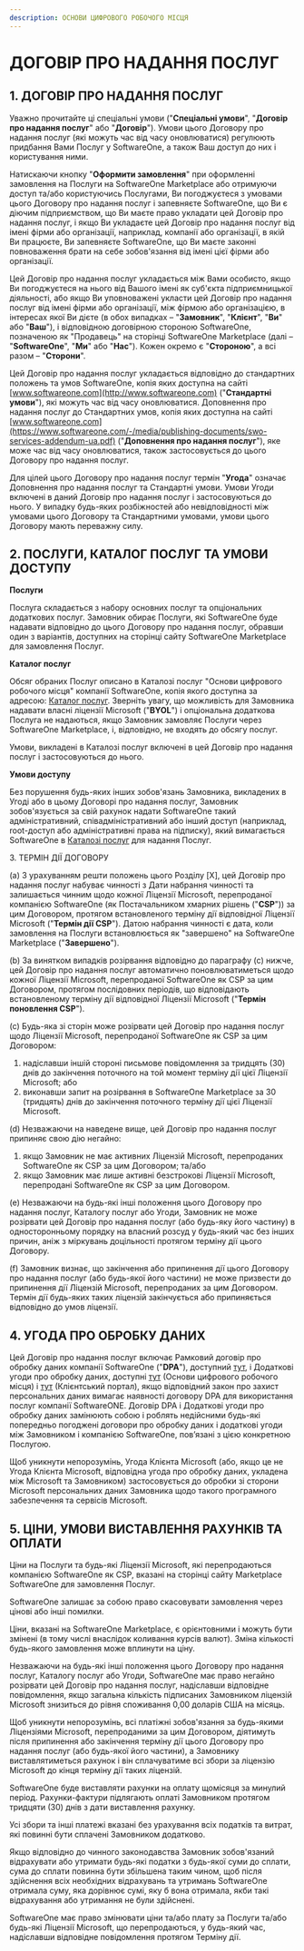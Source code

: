 ```yaml
---
description: ОСНОВИ ЦИФРОВОГО РОБОЧОГО МІСЦЯ
---
```


# ДОГОВІР ПРО НАДАННЯ ПОСЛУГ

## 1.  ДОГОВІР ПРО НАДАННЯ ПОСЛУГ

Уважно прочитайте ці спеціальні умови ("**Спеціальні умови**", "**Договір про надання послуг**" або "**Договір**"). Умови цього Договору про надання послуг (які можуть час від часу оновлюватися) регулюють придбання Вами Послуг у SoftwareOne, а також Ваш доступ до них і користування ними.

Натискаючи кнопку "**Оформити замовлення**" при оформленні замовлення на Послуги на SoftwareOne Marketplace або отримуючи доступ та/або користуючись Послугами, Ви погоджуєтеся з умовами цього Договору про надання послуг і запевняєте SoftwareOne, що Ви є діючим підприємством, що Ви маєте право укладати цей Договір про надання послуг, і якщо Ви укладаєте цей Договір про надання послуг від імені фірми або організації, наприклад, компанії або організації, в якій Ви працюєте, Ви запевняєте SoftwareOne, що Ви маєте законні повноваження брати на себе зобов'язання від імені цієї фірми або організації.

Цей Договір про надання послуг укладається між Вами особисто, якщо Ви погоджуєтеся на нього від Вашого імені як суб'єкта підприємницької діяльності, або якщо Ви уповноважені укласти цей Договір про надання послуг від імені фірми або організації, між фірмою або організацією, в інтересах якої Ви дієте (в обох випадках – "**Замовник**", "**Клієнт**", "**Ви**" або "**Ваш**"), і відповідною договірною стороною SoftwareOne, позначеною як "Продавець" на сторінці SoftwareOne Marketplace (далі – "**SoftwareOne**", "**Ми**" або "**Нас**"). Кожен окремо є "**Стороною**", а всі разом – "**Сторони**".

Цей Договір про надання послуг укладається відповідно до стандартних положень та умов SoftwareOne, копія яких доступна на сайті [www.softwareone.com](http://www.softwareone.com) ("**Стандартні умови**"), які можуть час від часу оновлюватися. Доповнення про надання послуг до Стандартних умов, копія яких доступна на сайті [www.softwareone.com](https://www.softwareone.com/-/media/publishing-documents/swo-services-addendum-ua.pdf) ("**Доповнення про надання послуг**"), яке може час від часу оновлюватися, також застосовується до цього Договору про надання послуг.

Для цілей цього Договору про надання послуг термін "**Угода**" означає Доповнення про надання послуг та Стандартні умови. Умови Угоди включені в даний Договір про надання послуг і застосовуються до нього. У випадку будь-яких розбіжностей або невідповідності між умовами цього Договору та Стандартними умовами, умови цього Договору мають переважну силу.

## 2. ПОСЛУГИ, КАТАЛОГ ПОСЛУГ ТА УМОВИ ДОСТУПУ

**Послуги**

Послуга складається з набору основних послуг та опціональних додаткових послуг. Замовник обирає Послуги, які SoftwareOne буде надавати відповідно до цього Договору про надання послуг, обравши один з варіантів, доступних на сторінці сайту SoftwareOne Marketplace для замовлення Послуг.

**Каталог послуг**

Обсяг обраних Послуг описано в Каталозі послуг "Основи цифрового робочого місця" компанії SoftwareOne, копія якого доступна за адресою: [Каталог послуг](https://www.softwareone.com/-/media/publishing-documents/swo-digital-workplace-essentials-catalog-ua.pdf). Зверніть увагу, що можливість для Замовника надавати власні ліцензії Microsoft ("**BYOL**") і опціональна додаткова Послуга не надаються, якщо Замовник замовляє Послуги через SoftwareOne Marketplace, і, відповідно, не входять до обсягу послуг.

Умови, викладені в Каталозі послуг включені в цей Договір про надання послуг і застосовуються до нього.

**Умови доступу**

&#x20;Без порушення будь-яких інших зобов'язань Замовника, викладених в Угоді або в цьому Договорі про надання послуг, Замовник зобов'язується за свій рахунок надати SoftwareOne такий адміністративний, співадміністративний або інший доступ (наприклад, root-доступ або адміністративні права на підписку), який вимагається SoftwareOne в [Каталозі послуг](https://www.softwareone.com/-/media/publishing-documents/swo-digital-workplace-essentials-catalog-ua.pdf) для надання Послуг. &#x20;

&#x20;3\. ТЕРМІН ДІЇ ДОГОВОРУ

(a) З урахуванням решти положень цього Розділу \[X], цей Договір про надання послуг набуває чинності з Дати набрання чинності та залишається чинним щодо кожної Ліцензії Microsoft, перепроданої компанією SoftwareOne (як Постачальником хмарних рішень ("**CSP**")) за цим Договором, протягом встановленого терміну дії відповідної Ліцензії Microsoft ("**Термін дії CSP**"). Датою набрання чинності є дата, коли замовлення на Послуги встановлюється як "завершено" на SoftwareOne Marketplace ("**Завершено**").

(b) За винятком випадків розірвання відповідно до параграфу (c) нижче, цей Договір про надання послуг автоматично поновлюватиметься щодо кожної Ліцензії Microsoft, перепроданої SoftwareOne як CSP за цим Договором, протягом послідовних періодів, що відповідають встановленому терміну дії відповідної Ліцензії Microsoft ("**Термін поновлення CSP**").

(c)  Будь-яка зі сторін може розірвати цей Договір про надання послуг щодо Ліцензії Microsoft, перепроданої SoftwareOne як CSP за цим Договором:

1. надіславши іншій стороні письмове повідомлення за тридцять (30) днів до закінчення поточного на той момент терміну дії цієї Ліцензії Microsoft; або
2. виконавши запит на розірвання в SoftwareOne Marketplace за 30 (тридцять) днів до закінчення поточного терміну дії цієї Ліцензії Microsoft.

(d) Незважаючи на наведене вище, цей Договір про надання послуг припиняє свою дію негайно:

1. якщо Замовник не має активних Ліцензій Microsoft, перепроданих SoftwareOne як CSP за цим Договором; та/або
2. якщо Замовник має лише активні безстрокові Ліцензії Microsoft, перепродані SoftwareOne як CSP за цим Договором.

(e) Незважаючи на будь-які інші положення цього Договору про надання послуг, Каталогу послуг або Угоди, Замовник не може розірвати цей Договір про надання послуг (або будь-яку його частину) в односторонньому порядку на власний розсуд у будь-який час без інших причин, аніж з міркувань доцільності протягом терміну дії цього Договору.

(f) Замовник визнає, що закінчення або припинення дії цього Договору про надання послуг (або будь-якої його частини) не може призвести до припинення дії Ліцензій Microsoft, перепроданих за цим Договором. Термін дії будь-яких таких ліцензій закінчується або припиняється відповідно до умов ліцензії.

## 4. УГОДА ПРО ОБРОБКУ ДАНИХ

Цей Договір про надання послуг включає Рамковий договір про обробку даних компанії SoftwareOne ("**DPA**"), доступний [тут](https://www.softwareone.com/-/media/publishing-documents/swo-framework-dpa-customer-ua.pdf), і Додаткові угоди про обробку даних, доступні [тут](https://www.softwareone.com/-/media/publishing-documents/swo-data-processing-addendum-digital-workplace-essentials-ua.pdf) (Основи цифрового робочого місця) і [тут](https://www.softwareone.com/-/media/publishing-documents/swo-data-processing-addendum-pyracloud-ua.pdf) (Клієнтський портал), якщо відповідний закон про захист персональних даних вимагає наявності договору DPA для використання послуг компанії SoftwareONE. Договір DPA і Додаткові угоди про обробку даних замінюють собою і роблять недійсними будь-які попередньо погоджені договори про обробку даних і додаткові угоди між Замовником і компанією SoftwareOne, пов’язані з цією конкретною Послугою.

Щоб уникнути непорозумінь, Угода Клієнта Microsoft (або, якщо це не Угода Клієнта Microsoft, відповідна угода про обробку даних, укладена між Microsoft та Замовником) застосовується до обробки зі сторони Microsoft персональних даних Замовника щодо такого програмного забезпечення та сервісів Microsoft.

## 5.  ЦІНИ, УМОВИ ВИСТАВЛЕННЯ РАХУНКІВ ТА ОПЛАТИ

Ціни на Послуги та будь-які Ліцензії Microsoft, які перепродаються компанією SoftwareOne як CSP, вказані на сторінці сайту Marketplace SoftwareOne для замовлення Послуг. &#x20;

SoftwareOne залишає за собою право скасовувати замовлення через цінові або інші помилки.

Ціни, вказані на SoftwareOne Marketplace, є орієнтовними і можуть бути змінені (в тому числі внаслідок коливання курсів валют). Зміна кількості будь-якого замовлення може вплинути на ціну.

Незважаючи на будь-які інші положення цього Договору про надання послуг, Каталогу послуг або Угоди, SoftwareOne має право негайно розірвати цей Договір про надання послуг, надіславши відповідне повідомлення, якщо загальна кількість підписаних Замовником ліцензій Microsoft знизиться до рівня споживання 0,00 доларів США на місяць.

Щоб уникнути непорозумінь, всі платіжні зобов'язання за будь-якими Ліцензіями Microsoft, перепроданими за цим Договором, діятимуть після припинення або закінчення терміну дії цього Договору про надання послуг (або будь-якої його частини), а Замовнику виставлятиметься рахунок і він сплачуватиме всі збори за ліцензію Microsoft до кінця терміну дії таких ліцензій.

SoftwareOne буде виставляти рахунки на оплату щомісяця за минулий період. Рахунки-фактури підлягають оплаті Замовником протягом тридцяти (30) днів з дати виставлення рахунку.

Усі збори та інші платежі вказані без урахування всіх податків та витрат, які повинні бути сплачені Замовником додатково.

Якщо відповідно до чинного законодавства Замовник зобов'язаний відрахувати або утримати будь-які податки з будь-якої суми до сплати, сума до сплати повинна бути збільшена таким чином, щоб після здійснення всіх необхідних відрахувань та утримань SoftwareOne отримала суму, яка дорівнює сумі, яку б вона отримала, якби такі відрахування або утримання не були здійснені.

SoftwareOne має право змінювати ціни та/або плату за Послуги та/або будь-які Ліцензії Microsoft, що перепродаються, у будь-який час, надіславши відповідне повідомлення протягом Терміну дії.
